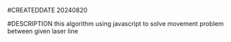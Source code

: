 #CREATEDDATE 20240820

#DESCRIPTION
this algorithm using javascript to solve movement problem between given laser line
